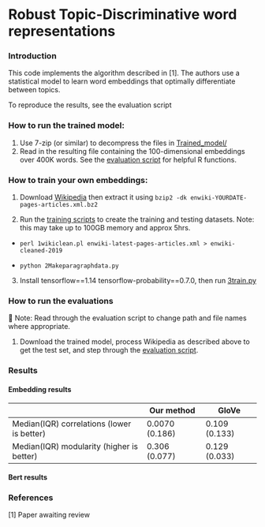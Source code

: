 # Robust Topic-Discriminative word representations

### Introduction

This code implements the algorithm described in [1]. The authors use a statistical model to learn word embeddings that optimally differentiate between topics.

To reproduce the results, see the evaluation script


### How to run the trained model:
1) Use 7-zip (or similar) to decompress the files in [Trained_model/](https://github.com/teeshirt-NLP/changepoint/tree/master/Trained_model)
2) Read in the resulting file containing the 100-dimensional embeddings over 400K words. See the [evaluation script](https://github.com/teeshirt-NLP/changepoint/blob/master/Scripts/4eval.R) for helpful R functions.


### How to train your own embeddings:
1) Download [Wikipedia](https://meta.wikimedia.org/wiki/Data_dump_torrents#English_Wikipedia) then extract it using ```bzip2 -dk enwiki-YOURDATE-pages-articles.xml.bz2```

2) Run the [training scripts](https://github.com/teeshirt-NLP/changepoint/tree/master/Scripts) to create the training and testing datasets. Note: this may take up to 100GB memory and approx 5hrs.

* ```perl 1wikiclean.pl enwiki-latest-pages-articles.xml > enwiki-cleaned-2019```

* ```python 2Makeparagraphdata.py```


3) Install tensorflow==1.14 tensorflow-probability==0.7.0, then run [3train.py](https://github.com/teeshirt-NLP/changepoint/blob/master/Scripts/3train.py)


### How to run the evaluations
🔶 Note: Read through the evaluation script to change path and file names where appropriate.

1) Download the trained model, process Wikipedia as described above to get the test set, and step through the [evaluation script](https://github.com/teeshirt-NLP/changepoint/blob/master/Scripts/4eval.R).

### Results
#### Embedding results
|  | Our method | GloVe |
| --- | --- | --- |
| Median(IQR) correlations (lower is better) | 0.0070 (0.186) |0.109 (0.133) |
| Median(IQR) modularity (higher is better) | 0.306 (0.077) | 0.129 (0.033)  |


#### Bert results


### References
[1] Paper awaiting review

